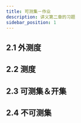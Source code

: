 ```yaml
---
title: 可测集－作业
description: 讲义第二章的习题
sidebar_position: 1
---
```


## 2.1 外测度

## 2.2 测度

## 2.3 可测集＆开集

## 2.4 不可测集
